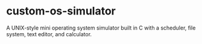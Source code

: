 # custom-os-simulator
A UNIX-style mini operating system simulator built in C with a scheduler, file system, text editor, and calculator.
